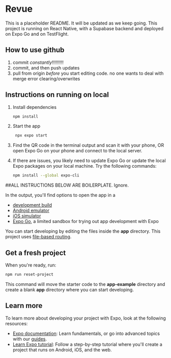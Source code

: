 # Revue

This is a placeholder README. It will be updated as we keep going. This project is running on React Native, with a Supabase backend and deployed on Expo Go and on TestFlight.

## How to use github

1. commit *constantly*!!!!!!!!!
2. commit, and then push updates
3. pull from origin *before* you start editing code. no one wants to deal with merge error clearing/overwrites

## Instructions on running on local

1. Install dependencies

   ```bash
   npm install
   ```

2. Start the app

   ```bash
    npx expo start
   ```
3. Find the QR code in the terminal output and scan it with your phone, OR open Expo Go on your phone and connect to the local server.

4. If there are issues, you likely need to update Expo Go or update the local Expo packages on your local machine. Try the following commands:
   ```bash
   npm install --global expo-cli
   ```

##ALL INSTRUCTIONS BELOW ARE BOILERPLATE. Ignore.

In the output, you'll find options to open the app in a

- [development build](https://docs.expo.dev/develop/development-builds/introduction/)
- [Android emulator](https://docs.expo.dev/workflow/android-studio-emulator/)
- [iOS simulator](https://docs.expo.dev/workflow/ios-simulator/)
- [Expo Go](https://expo.dev/go), a limited sandbox for trying out app development with Expo

You can start developing by editing the files inside the **app** directory. This project uses [file-based routing](https://docs.expo.dev/router/introduction).

## Get a fresh project

When you're ready, run:

```bash
npm run reset-project
```

This command will move the starter code to the **app-example** directory and create a blank **app** directory where you can start developing.

## Learn more

To learn more about developing your project with Expo, look at the following resources:

- [Expo documentation](https://docs.expo.dev/): Learn fundamentals, or go into advanced topics with our [guides](https://docs.expo.dev/guides).
- [Learn Expo tutorial](https://docs.expo.dev/tutorial/introduction/): Follow a step-by-step tutorial where you'll create a project that runs on Android, iOS, and the web.
